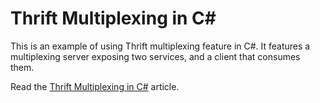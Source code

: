 Thrift Multiplexing in C#
=========================

This is an example of using Thrift multiplexing feature in C#. It features a multiplexing server exposing two services, and a client that consumes them.

Read the [Thrift Multiplexing in C#](http://headsigned.com/article/thrift-multiplexing-in-csharp "Thrift Multiplexing in C#") article.
